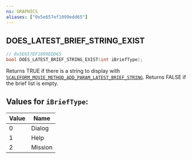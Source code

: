 ```yaml
---
ns: GRAPHICS
aliases: ["0x5e657ef1099edd65"]
---
```

## DOES_LATEST_BRIEF_STRING_EXIST

```c
// 0x5E657EF1099EDD65
bool DOES_LATEST_BRIEF_STRING_EXIST(int iBriefType);
```

Returns TRUE if there is a string to display with [`SCALEFORM_MOVIE_METHOD_ADD_PARAM_LATEST_BRIEF_STRING`](#_0xEC52C631A1831C03). Returns FALSE if the brief list is empty.

## Values for `iBriefType`:
| Value | Name |
| --- | --- |
| 0 | Dialog |
| 1 | Help |
| 2 | Mission |

